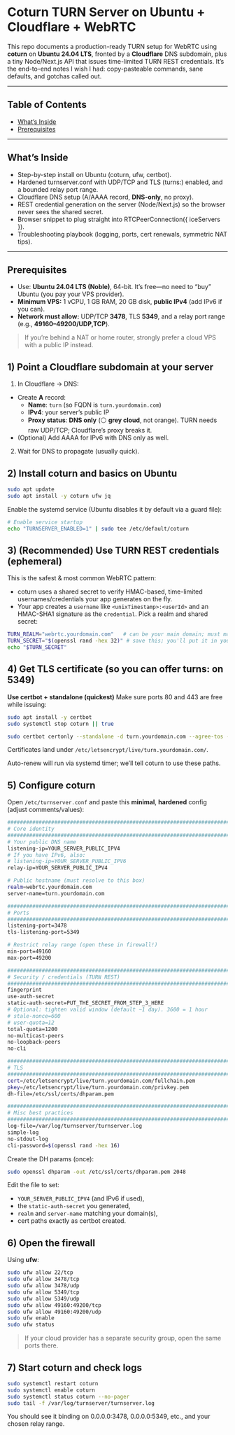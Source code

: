 # Coturn TURN Server on Ubuntu + Cloudflare + WebRTC
This repo documents a production-ready TURN setup for WebRTC using **coturn** on **Ubuntu 24.04 LTS**, fronted by a **Cloudflare** DNS subdomain, plus a tiny Node/Next.js API that issues time-limited TURN REST credentials. It’s the end-to-end notes I wish I had: copy-pasteable commands, sane defaults, and gotchas called out.

---

## Table of Contents
- [What’s Inside](#whats-inside)
- [Prerequisites](#prerequisites)

---

## What’s Inside
- Step-by-step install on Ubuntu (coturn, ufw, certbot).
- Hardened turnserver.conf with UDP/TCP and TLS (turns:) enabled, and a bounded relay port range.
- Cloudflare DNS setup (A/AAAA record, **DNS-only**, no proxy).
- REST credential generation on the server (Node/Next.js) so the browser never sees the shared secret.
- Browser snippet to plug straight into RTCPeerConnection({ iceServers }).
- Troubleshooting playbook (logging, ports, cert renewals, symmetric NAT tips).

---

## Prerequisites
- Use: **Ubuntu 24.04 LTS (Noble)**, 64-bit. It’s free—no need to “buy” Ubuntu (you pay your VPS provider).
- **Minimum VPS:** 1 vCPU, 1 GB RAM, 20 GB disk, **public IPv4** (add IPv6 if you can).
- **Network must allow:** UDP/TCP **3478**, TLS **5349**, and a relay port range (e.g., **49160–49200/UDP,TCP**).
> If you’re behind a NAT or home router, strongly prefer a cloud VPS with a public IP instead.

## 1) Point a Cloudflare subdomain at your server
  1. In Cloudflare → DNS:
  - Create **A** record:
    - **Name**: `turn` (so FQDN is `turn.yourdomain.com`)
    - **IPv4**: your server’s public IP
    - **Proxy status**: **DNS only** (⚪️ **grey cloud**, not orange). TURN needs raw UDP/TCP; Cloudflare’s proxy breaks it.
  - (Optional) Add AAAA for IPv6 with DNS only as well.
  2. Wait for DNS to propagate (usually quick).

## 2) Install coturn and basics on Ubuntu
   ```bash
  sudo apt update
  sudo apt install -y coturn ufw jq
  ```
  Enable the systemd service (Ubuntu disables it by default via a guard file):
  ```bash
  # Enable service startup
  echo "TURNSERVER_ENABLED=1" | sudo tee /etc/default/coturn
  ```

## 3) (Recommended) Use TURN REST credentials (ephemeral)
  This is the safest & most common WebRTC pattern:
  - coturn uses a shared secret to verify HMAC-based, time-limited usernames/credentials your app generates on the fly.
  - Your app creates a `username` like `<unixTimestamp>:<userId>` and an HMAC-SHA1 signature as the `credential`.
  Pick a realm and shared secret:
  ```bash
  TURN_REALM="webrtc.yourdomain.com"   # can be your main domain; must match in config
  TURN_SECRET="$(openssl rand -hex 32)" # save this; you'll put it in your app server too
  echo "$TURN_SECRET"
  ```

## 4) Get TLS certificate (so you can offer turns: on 5349)
  **Use certbot + standalone (quickest)**
  Make sure ports 80 and 443 are free while issuing:
  ```bash
  sudo apt install -y certbot
  sudo systemctl stop coturn || true
  
  sudo certbot certonly --standalone -d turn.yourdomain.com --agree-tos -m you@example.com --non-interactive
  ```
  Certificates land under `/etc/letsencrypt/live/turn.yourdomain.com/`.

  Auto-renew will run via systemd timer; we’ll tell coturn to use these paths.

## 5) Configure coturn
  Open `/etc/turnserver.conf` and paste this **minimal**, **hardened** config (adjust comments/values):
  ```bash
  ########################################################################
  # Core identity
  ########################################################################
  # Your public DNS name
  listening-ip=YOUR_SERVER_PUBLIC_IPV4
  # If you have IPv6, also:
  # listening-ip=YOUR_SERVER_PUBLIC_IPV6
  relay-ip=YOUR_SERVER_PUBLIC_IPV4
  
  # Public hostname (must resolve to this box)
  realm=webrtc.yourdomain.com
  server-name=turn.yourdomain.com
  
  ########################################################################
  # Ports
  ########################################################################
  listening-port=3478
  tls-listening-port=5349
  
  # Restrict relay range (open these in firewall!)
  min-port=49160
  max-port=49200
  
  ########################################################################
  # Security / credentials (TURN REST)
  ########################################################################
  fingerprint
  use-auth-secret
  static-auth-secret=PUT_THE_SECRET_FROM_STEP_3_HERE
  # Optional: tighten valid window (default ~1 day). 3600 = 1 hour
  # stale-nonce=600
  # user-quota=12
  total-quota=1200
  no-multicast-peers
  no-loopback-peers
  no-cli
  
  ########################################################################
  # TLS
  ########################################################################
  cert=/etc/letsencrypt/live/turn.yourdomain.com/fullchain.pem
  pkey=/etc/letsencrypt/live/turn.yourdomain.com/privkey.pem
  dh-file=/etc/ssl/certs/dhparam.pem
  
  ########################################################################
  # Misc best practices
  ########################################################################
  log-file=/var/log/turnserver/turnserver.log
  simple-log
  no-stdout-log
  cli-password=$(openssl rand -hex 16)
  ```
  Create the DH params (once):
  ```bash
  sudo openssl dhparam -out /etc/ssl/certs/dhparam.pem 2048
  ```
  Edit the file to set:
  - `YOUR_SERVER_PUBLIC_IPV4` (and IPv6 if used),
  - the `static-auth-secret` you generated,
  - `realm` and `server-name` matching your domain(s),
  - cert paths exactly as certbot created.

## 6) Open the firewall
  Using **ufw**:
  ```bash
  sudo ufw allow 22/tcp
  sudo ufw allow 3478/tcp
  sudo ufw allow 3478/udp
  sudo ufw allow 5349/tcp
  sudo ufw allow 5349/udp
  sudo ufw allow 49160:49200/tcp
  sudo ufw allow 49160:49200/udp
  sudo ufw enable
  sudo ufw status
  ```
  > If your cloud provider has a separate security group, open the same ports there.

## 7) Start coturn and check logs
  ```bash
  sudo systemctl restart coturn
  sudo systemctl enable coturn
  sudo systemctl status coturn --no-pager
  sudo tail -f /var/log/turnserver/turnserver.log
  ```
  You should see it binding on 0.0.0.0:3478, 0.0.0.0:5349, etc., and your chosen relay range.
